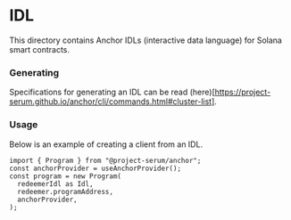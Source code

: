 # IDL

This directory contains Anchor IDLs (interactive data language) for Solana smart contracts.

### Generating

Specifications for generating an IDL can be read (here)[https://project-serum.github.io/anchor/cli/commands.html#cluster-list].

### Usage

Below is an example of creating a client from an IDL.

```
import { Program } from "@project-serum/anchor";
const anchorProvider = useAnchorProvider();
const program = new Program(
  redeemerIdl as Idl,
  redeemer.programAddress,
  anchorProvider,
);
```
